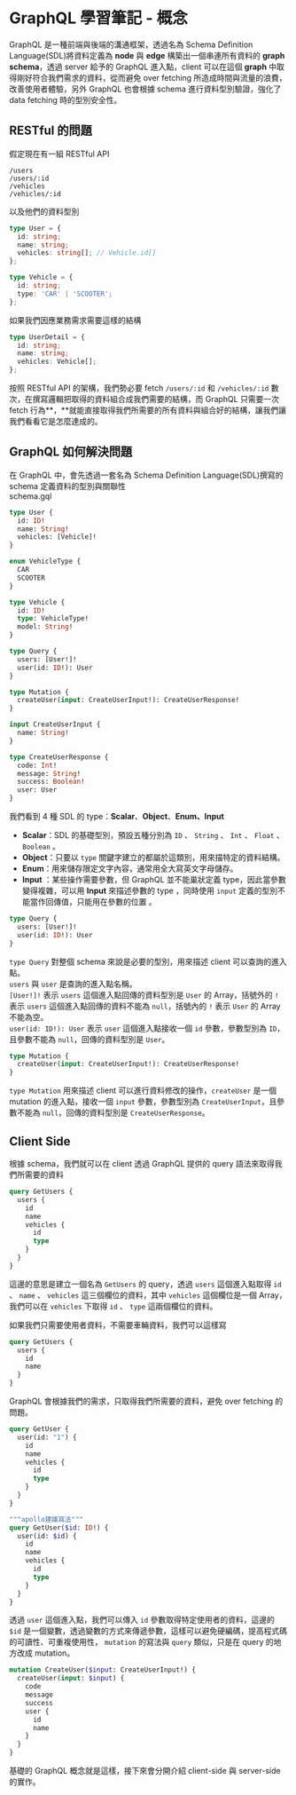 # GraphQL 學習筆記 - 概念

GraphQL 是一種前端與後端的溝通框架，透過名為 Schema Definition Language(SDL)將資料定義為 **node** 與 **edge** 構築出一個串連所有資料的 **graph schema**，透過 server 給予的 GraphQL 進入點，client 可以在這個 **graph** 中取得剛好符合我們需求的資料，從而避免 over fetching 所造成時間與流量的浪費，改善使用者體驗，另外 GraphQL 也會根據 schema 進行資料型別驗證，強化了 data fetching 時的型別安全性。

## RESTful 的問題

假定現在有一組 RESTful API

```plaintext
/users
/users/:id
/vehicles
/vehicles/:id
```

以及他們的資料型別

```typescript
type User = {
  id: string;
  name: string;
  vehicles: string[]; // Vehicle.id[]
};

type Vehicle = {
  id: string;
  type: 'CAR' | 'SCOOTER';
};
```

如果我們因應業務需求需要這樣的結構

```typescript
type UserDetail = {
  id: string;
  name: string;
  vehicles: Vehicle[];
};
```

按照 RESTful API 的架構，我們勢必要 fetch `/users/:id` 和 `/vehicles/:id` 數次，在撰寫邏輯把取得的資料組合成我們需要的結構，而 GraphQL 只需要一次 fetch 行為**，**就能直接取得我們所需要的所有資料與組合好的結構，讓我們讓我們看看它是怎麼達成的。

## GraphQL 如何解決問題

在 GraphQL 中，會先透過一套名為 Schema Definition Language(SDL)撰寫的 schema 定義資料的型別與關聯性  
schema.gql

```graphql
type User {
  id: ID!
  name: String!
  vehicles: [Vehicle]!
}

enum VehicleType {
  CAR
  SCOOTER
}

type Vehicle {
  id: ID!
  type: VehicleType!
  model: String!
}

type Query {
  users: [User!]!
  user(id: ID!): User
}

type Mutation {
  createUser(input: CreateUserInput!): CreateUserResponse!
}

input CreateUserInput {
  name: String!
}

type CreateUserResponse {
  code: Int!
  message: String!
  success: Boolean!
  user: User
}
```

我們看到 4 種 SDL 的 type：**Scalar**、**Object**、**Enum、Input**

- **Scalar**：SDL 的基礎型別，預設五種分別為 `ID` 、 `String` 、 `Int` 、 `Float` 、 `Boolean` 。
- **Object**：只要以 `type` 關鍵字建立的都屬於這類別，用來描特定的資料結構。
- **Enum**：用來儲存限定文字內容，通常用全大寫英文字母儲存。
- **Input** ：某些操作需要參數，但 GraphQL 並不能巢狀定義 type，因此當參數變得複雜，可以用 **Input** 來描述參數的 type ，同時使用 `input` 定義的型別不能當作回傳值，只能用在參數的位置 。

```graphql
type Query {
  users: [User!]!
  user(id: ID!): User
}
```

`type Query` 對整個 schema 來說是必要的型別，用來描述 client 可以查詢的進入點。  
`users` 與 `user` 是查詢的進入點名稱。  
`[User!]!` 表示 `users` 這個進入點回傳的資料型別是 `User` 的 Array，括號外的 `!` 表示 `users` 這個進入點回傳的資料不能為 `null`，括號內的 `!` 表示 `User` 的 Array 不能為空。  
`user(id: ID!): User` 表示 `user` 這個進入點接收一個 `id` 參數，參數型別為 `ID`，且參數不能為 `null`，回傳的資料型別是 `User`。

```graphql
type Mutation {
  createUser(input: CreateUserInput!): CreateUserResponse!
}
```

`type Mutation` 用來描述 client 可以進行資料修改的操作，`createUser` 是一個 mutation 的進入點，接收一個 `input` 參數，參數型別為 `CreateUserInput`，且參數不能為 `null`，回傳的資料型別是 `CreateUserResponse`。

## Client Side

根據 schema，我們就可以在 client 透過 GraphQL 提供的 query 語法來取得我們所需要的資料

```graphql
query GetUsers {
  users {
    id
    name
    vehicles {
      id
      type
    }
  }
}
```

這邊的意思是建立一個名為 `GetUsers` 的 query，透過 `users` 這個進入點取得 `id` 、 `name` 、 `vehicles` 這三個欄位的資料，其中 `vehicles` 這個欄位是一個 Array，我們可以在 `vehicles` 下取得 `id` 、 `type` 這兩個欄位的資料。

如果我們只需要使用者資料，不需要車輛資料，我們可以這樣寫

```graphql
query GetUsers {
  users {
    id
    name
  }
}
```

GraphQL 會根據我們的需求，只取得我們所需要的資料，避免 over fetching 的問題。

```graphql
query GetUser {
  user(id: "1") {
    id
    name
    vehicles {
      id
      type
    }
  }
}

"""apollo建議寫法"""
query GetUser($id: ID!) {
  user(id: $id) {
    id
    name
    vehicles {
      id
      type
    }
  }
}

```

透過 `user` 這個進入點，我們可以傳入 `id` 參數取得特定使用者的資料，這邊的 `$id` 是一個變數，透過變數的方式來傳遞參數，這樣可以避免硬編碼，提高程式碼的可讀性、可重複使用性， `mutation` 的寫法與 `query` 類似，只是在 query 的地方改成 mutation。

```graphql
mutation CreateUser($input: CreateUserInput!) {
  createUser(input: $input) {
    code
    message
    success
    user {
      id
      name
    }
  }
}
```

基礎的 GraphQL 概念就是這樣，接下來會分開介紹 client-side 與 server-side 的實作。
